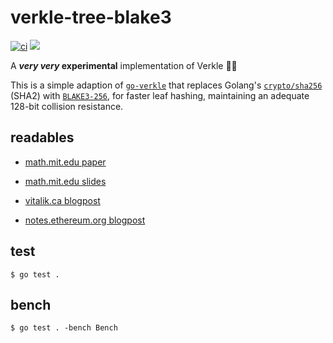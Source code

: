 # verkle-tree-blake3

[![ci](https://github.com/nuggetdigital/verkle-tree-blake3/workflows/ci/badge.svg)](https://github.com/nuggetdigital/verkle-tree-blake3/actions/workflows/ci.yml) ![](https://img.shields.io/badge/go%20report-A+-brightgreen.svg?style=flat)

A ***very very* experimental** implementation of Verkle 🌳🌲

This is a simple adaption of [`go-verkle`](https://github.com/gballet/go-verkle) that replaces Golang's [`crypto/sha256`](https://golang.org/pkg/crypto/sha256/) (SHA2) with [`BLAKE3-256`](https://github.com/BLAKE3-team/BLAKE3), for faster leaf hashing, maintaining an adequate 128-bit collision resistance.

## readables

+ [math.mit.edu paper](https://math.mit.edu/research/highschool/primes/materials/2018/Kuszmaul.pdf)

+ [math.mit.edu slides](https://math.mit.edu/research/highschool/primes/materials/2019/conf/12-5-Kuszmaul.pdf)

+ [vitalik.ca blogpost](https://vitalik.ca/general/2021/06/18/verkle.html)

+ [notes.ethereum.org blogpost](https://notes.ethereum.org/nrQqhVpQRi6acQckwm1Ryg)

## test

```
$ go test .
```

## bench

```
$ go test . -bench Bench
```

<!-- ## Performance measurements

This table measures the time it takes to calculate the root commitment of the current state of an Ethereum network:

|Network|Node size|Parallel?|Storage?|DB?|BLS library|Time|# accounts|#slots|
|-------|---------|---------|--------|---|-----------|----|----------|------|
|Mainnet|1024|No|No|No|Herumi|3h30m24.663s|114215117|0|
|Mainnet|1024|No|Yes|No|Herumi|16h36m7.043s|114215117|400223042|
|Mainnet|1024|Yes|Yes|No|Herumi|10h1m34.056s|114215117|400223042|
|Mainnet|1024|Yes|Yes|Yes|Herumi|12h47m22.309s|114215117|400223042|
|Mainnet|256|Yes|Yes|No|Herumi|18h45m21.182s|114215117|400223042|
|Mainnet|256|Yes|Yes|Yes|Herumi|9h8m24.923s|114215117|400223042|
|Mainnet|256|Yes|Yes|Yes|Kilic|16h23m11.616s|114215117|400223042|
|Görli|1024|No|Yes|No|Herumi|~30min|1104810|35900044|

## Size measurements

Values with experimental encoding

|Network|Node size|Verkle tree size in DB|
|-------|---------|----------------------|
|Mainnet|1024|68G|
|Mainnet|256|32G|
|Görli|1024|3.6G|


## Insertion/update benchmarks

|Initial tree size|Action|Width|Average time per insert|
|-----------------|------|-----|-----------------------|
|1M leaves|Insert 10K leaves|1024|25ms|
|1M leaves|Update 10K leaves|1024|7ms|
|1M leaves|Insert 10K leaves|256|1.5ms|

## Proof generation/verification benchmarks

|Initial tree size|Action|Width|Average time|
|-----------------|------|-----|------------|
|10K leaves|Proof for 1 leaf|1024|0.93s|
|10K leaves|Verify proof|1024|4ms|
 -->
